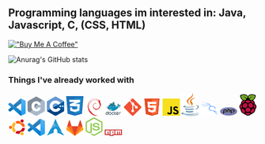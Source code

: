 <!--- [![Gmail Badge](https://img.shields.io/badge/-jonasriedel@jonasriedel.com-c14438?style=flat&logo=Gmail&logoColor=white&link=mailto:jonasriedel@jonasriedel.com)](mailto:jonasriedel@jonasriedel.com) [![Github Badge](https://img.shields.io/badge/-jonasrdl-grey?style=flat&logo=github&logoColor=white&link=https://github.com/jonasrdl/)](https://www.github.com/jonasrdl/) [![Twitter Badge](https://img.shields.io/badge/-jvnxs7-00acee?style=flat&logo=twitter&logoColor=white&link=https://twitter.com/jvnxs7/)](https://www.twitter.com/jvnxs7/) <p align='left'>16 years old,
Based in Germany</p>
-->

## Programming languages im interested in: Java, Javascript, C, (CSS, HTML)

[!["Buy Me A Coffee"](https://www.buymeacoffee.com/assets/img/custom_images/orange_img.png)](https://www.buymeacoffee.com/jonasrdl)

![Anurag's GitHub stats](https://github-readme-stats.vercel.app/api?username=jonasrdl&show_icons=true&theme=tokyonight)

### Things I've already worked with
<img src="https://github.com/jonasrdl/jonasrdl/blob/main/logos/VSCode.png" width="35px">       <img src="https://github.com/jonasrdl/jonasrdl/blob/main/logos/C.png" width="35px"> <img src="https://github.com/jonasrdl/jonasrdl/blob/main/logos/CPP.png" width="35px"> <img src="https://github.com/jonasrdl/jonasrdl/blob/main/logos/CSS.png" width="35px"> <img src="https://github.com/jonasrdl/jonasrdl/blob/main/logos/Debian.png" width="35px"> <img src="https://github.com/jonasrdl/jonasrdl/blob/main/logos/Docker.png" width="35px"> <img src="https://github.com/jonasrdl/jonasrdl/blob/main/logos/Git.png" width="35px"> <img src="https://github.com/jonasrdl/jonasrdl/blob/main/logos/HTML.png" width="35px">
<img src="https://github.com/jonasrdl/jonasrdl/blob/main/logos/JS.png" width="35px">
<img src="https://github.com/jonasrdl/jonasrdl/blob/main/logos/Java.png" width="35px">
<img src="https://github.com/jonasrdl/jonasrdl/blob/main/logos/Kali.png" width="35px">
<img src="https://github.com/jonasrdl/jonasrdl/blob/main/logos/PHP.png" width="35px">
<img src="https://github.com/jonasrdl/jonasrdl/blob/main/logos/Raspbian.png" width="35px">
<img src="https://github.com/jonasrdl/jonasrdl/blob/main/logos/Ubuntu.png" width="35px">
<img src="https://github.com/jonasrdl/jonasrdl/blob/main/logos/VSCode.png" width="35px">
<img src="https://github.com/jonasrdl/jonasrdl/blob/main/logos/arch.png" width="35px">
<img src="https://github.com/jonasrdl/jonasrdl/blob/main/logos/gitlab.png" width="35px">
<img src="https://github.com/jonasrdl/jonasrdl/blob/main/logos/node.png" width="35px">
<img src="https://github.com/jonasrdl/jonasrdl/blob/main/logos/npm.png" width="35px">
